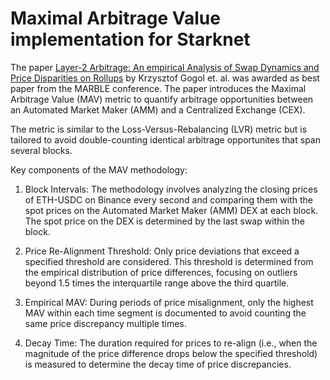 # Maximal Arbitrage Value implementation for Starknet

The paper [Layer-2 Arbitrage: An empirical Analysis of Swap Dynamics and Price Disparities on Rollups](https://arxiv.org/pdf/2406.02172) by Krzysztof Gogol et. al. was awarded as best paper from the MARBLE conference. The paper introduces the Maximal Arbitrage Value (MAV) metric to quantify arbitrage opportunities between an Automated Market Maker (AMM) and a Centralized Exchange (CEX).

The metric is similar to the Loss-Versus-Rebalancing (LVR) metric but is tailored to avoid double-counting identical arbitrage opportunites that span several blocks.

Key components of the MAV methodology:
1. Block Intervals: The methodology involves analyzing the closing prices of ETH-USDC on Binance every second and comparing them with the spot prices on the Automated Market Maker (AMM) DEX at each block. The spot price on the DEX is determined by the last swap within the block.

2. Price Re-Alignment Threshold: Only price deviations that exceed a specified threshold are considered. This threshold is determined from the empirical distribution of price differences, focusing on outliers beyond 1.5 times the interquartile range above the third quartile.

3. Empirical MAV: During periods of price misalignment, only the highest MAV within each time segment is documented to avoid counting the same price discrepancy multiple times.

4. Decay Time: The duration required for prices to re-align (i.e., when the magnitude of the price difference drops below the specified threshold) is measured to determine the decay time of price discrepancies.
